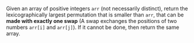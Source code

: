 Given an array of positive integers `arr` (not necessarily distinct), return the lexicographically largest permutation that is smaller than `arr`, that can be **made with exactly one swap** (A swap exchanges the positions of two numbers `arr[i]` and `arr[j]`). If it cannot be done, then return the same array.
